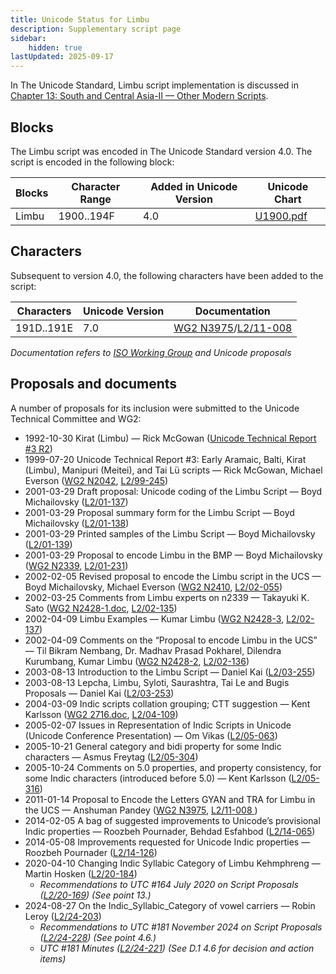 ```yaml
---
title: Unicode Status for Limbu
description: Supplementary script page
sidebar:
    hidden: true
lastUpdated: 2025-09-17
---
```


In The Unicode Standard, Limbu script implementation is discussed in [Chapter 13: South and Central Asia-II — Other Modern Scripts](https://www.unicode.org/versions/latest/core-spec/chapter-13/#G27263).

## Blocks

The Limbu script was encoded in The Unicode Standard version 4.0. The script is encoded in the following block:

| Blocks | Character Range | Added in Unicode Version | Unicode Chart |
| ------ | --------------- | ------------------------ | ------------- |
| Limbu | 1900..194F | 4.0 | [U1900.pdf](http://www.unicode.org/charts/PDF/U1900.pdf) |

## Characters

Subsequent to version 4.0, the following characters have been added to the script:

| Characters | Unicode Version | Documentation |
| ---------- | --------------- | ------------- |
| 191D..191E | 7.0 | [WG2 N3975](https://www.unicode.org/wg2/docs/n3975.pdf)/[L2/11-008](http://www.unicode.org/cgi-bin/GetMatchingDocs.pl?L2/11-008) |

_Documentation refers to [ISO Working Group](https://www.unicode.org/wg2/) and Unicode proposals_

## Proposals and documents

A number of proposals for its inclusion were submitted to the Unicode Technical Committee and WG2:
- 1992-10-30 Kirat (Limbu) — Rick McGowan ([Unicode Technical Report #3 R2](http://www.unicode.org/reports/tr3-2/))
- 1999-07-20 Unicode Technical Report #3: Early Aramaic, Balti, Kirat (Limbu), Manipuri (Meitei), and Tai Lü scripts — Rick McGowan, Michael Everson ([WG2 N2042](http://www.unicode.org/L2/L1999/n2042.pdf), [L2/99-245](http://www.unicode.org/L2/L1999/n2042.pdf))
- 2001-03-29 Draft proposal: Unicode coding of the Limbu Script — Boyd Michailovsky ([L2/01-137](http://www.unicode.org/cgi-bin/GetMatchingDocs.pl?L2/01-137))
- 2001-03-29 Proposal summary form for the Limbu Script — Boyd Michailovsky ([L2/01-138](http://www.unicode.org/cgi-bin/GetMatchingDocs.pl?L2/01-138))
- 2001-03-29 Printed samples of the Limbu Script — Boyd Michailovsky ([L2/01-139](http://www.unicode.org/cgi-bin/GetMatchingDocs.pl?L2/01-139))
- 2001-03-29 Proposal to encode Limbu in the BMP — Boyd Michailovsky ([WG2 N2339](https://www.unicode.org/wg2/docs/n2339.pdf),     [L2/01-231](http://www.unicode.org/cgi-bin/GetMatchingDocs.pl?L2/01-231))
- 2002-02-05 Revised proposal to encode the Limbu script in the UCS — Boyd Michailovsky, Michael Everson ([WG2 N2410](https://www.unicode.org/wg2/docs/n2410.pdf), [L2/02-055](http://www.unicode.org/cgi-bin/GetMatchingDocs.pl?L2/02-055))
- 2002-03-25 Comments from Limbu experts on n2339 — Takayuki K. Sato ([WG2 N2428-1.doc](https://www.unicode.org/wg2/docs/n2428-1.doc),     [L2/02-135](http://www.unicode.org/cgi-bin/GetMatchingDocs.pl?L2/02-135))
- 2002-04-09 Limbu Examples — Kumar Limbu ([WG2 N2428-3](https://www.unicode.org/wg2/docs/n2428-3r.pdf),   [L2/02-137](http://www.unicode.org/cgi-bin/GetMatchingDocs.pl?L2/02-137))
- 2002-04-09 Comments on the “Proposal to encode Limbu in the UCS” — Til Bikram Nembang,  Dr. Madhav Prasad Pokharel, Dilendra Kurumbang, Kumar Limbu ([WG2 N2428-2](https://www.unicode.org/wg2/docs/n2428-2.pdf), [L2/02-136](http://www.unicode.org/cgi-bin/GetMatchingDocs.pl?L2/02-136))
- 2003-08-13 Introduction to the Limbu Script — Daniel Kai ([L2/03-255](http://www.unicode.org/cgi-bin/GetMatchingDocs.pl?L2/03-255))
- 2003-08-13 Lepcha, Limbu, Syloti, Saurashtra, Tai Le and Bugis Proposals — Daniel Kai ([L2/03-253](http://www.unicode.org/cgi-bin/GetMatchingDocs.pl?L2/03-253))
- 2004-03-09 Indic scripts collation grouping; CTT suggestion — Kent Karlsson ([WG2 2716.doc](https://www.unicode.org/wg2/docs/n2716.doc), [L2/04-109](http://www.unicode.org/cgi-bin/GetMatchingDocs.pl?L2/04-109))
- 2005-02-07 Issues in Representation of Indic Scripts in Unicode (Unicode Conference Presentation) — Om Vikas ([L2/05-063](http://www.unicode.org/cgi-bin/GetMatchingDocs.pl?L2/05-063))
- 2005-10-21 General category and bidi property for some Indic characters — Asmus Freytag ([L2/05-304](http://www.unicode.org/cgi-bin/GetMatchingDocs.pl?L2/05-304))
- 2005-10-24 Comments on 5.0 properties, and property consistency, for some Indic characters (introduced before 5.0) — Kent Karlsson ([L2/05-316](http://www.unicode.org/cgi-bin/GetMatchingDocs.pl?L2/05-316))
- 2011-01-14 Proposal to Encode the Letters GYAN and TRA for Limbu in the UCS — Anshuman Pandey ([WG2 N3975](https://www.unicode.org/wg2/docs/n3975.pdf),  [L2/11-008 ](http://www.unicode.org/cgi-bin/GetMatchingDocs.pl?L2/11-008))
- 2014-02-05 A bag of suggested improvements to Unicode’s provisional Indic properties — Roozbeh Pournader, Behdad Esfahbod ([L2/14-065](http://www.unicode.org/cgi-bin/GetMatchingDocs.pl?L2/14-065))
- 2014-05-08 Improvements requested for Unicode Indic properties — Roozbeh Pournader ([L2/14-126](http://www.unicode.org/cgi-bin/GetMatchingDocs.pl?L2/14-126))
- 2020-04-10 Changing Indic Syllabic Category of Limbu Kehmphreng — Martin Hosken ([L2/20-184](http://www.unicode.org/cgi-bin/GetMatchingDocs.pl?L2/20-184))
  - _Recommendations to UTC #164 July 2020 on Script Proposals ([L2/20-169](https://www.unicode.org/L2/L2020/20169-script-adhoc-rept.pdf)) (See point 13.)_
- 2024-08-27 On the Indic_Syllabic_Category of vowel carriers — Robin Leroy ([L2/24-203](http://www.unicode.org/cgi-bin/GetMatchingDocs.pl?L2/24-203))
  - _Recommendations to UTC #181 November 2024 on Script Proposals ([L2/24-228](http://www.unicode.org/cgi-bin/GetMatchingDocs.pl?L2/24-228)) (See point 4.6.)_
  - _UTC #181 Minutes ([L2/24-221](https://www.unicode.org/L2/L2024/24221.htm)) (See D.1 4.6 for decision and action items)_
